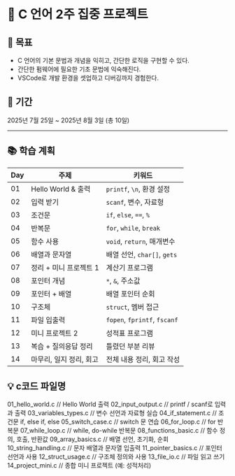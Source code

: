 # 🧠 C 언어 2주 집중 프로젝트

## 🎯 목표
- C 언어의 기본 문법과 개념을 익히고, 간단한 로직을 구현할 수 있다.
- 간단한 펌웨어에 필요한 기초 문법에 익숙해진다.
- VSCode로 개발 환경을 셋업하고 디버깅까지 경험한다.

## 📆 기간
2025년 7월 25일 ~ 2025년 8월 3일 (총 10일)

---

## 📚 학습 계획

| Day | 주제                       | 키워드                         |
|-----|----------------------------|--------------------------------|
| 01  | Hello World & 출력         | `printf`, `\n`, 환경 설정     |
| 02  | 입력 받기                  | `scanf`, 변수, 자료형         |
| 03  | 조건문                     | `if`, `else`, `==`, `%`       |
| 04  | 반복문                     | `for`, `while`, `break`       |
| 05  | 함수 사용                  | `void`, `return`, 매개변수    |
| 06  | 배열과 문자열              | 배열 선언, `char[]`, `gets`   |
| 07  | 정리 + 미니 프로젝트 1     | 계산기 프로그램               |
| 08  | 포인터 개념                | `*`, `&`, 주소값              |
| 09  | 포인터 + 배열              | 배열 포인터 순회              |
| 10  | 구조체                     | `struct`, 멤버 접근           |
| 11  | 파일 입출력                | `fopen`, `fprintf`, `fscanf`  |
| 12  | 미니 프로젝트 2            | 성적표 프로그램               |
| 13  | 복습 + 질의응답 정리       | 틀렸던 부분 리뷰              |
| 14  | 마무리, 일지 정리, 회고    | 전체 내용 정리, 회고 작성     |


## 💡 c코드 파일명
01_hello_world.c              // Hello World 출력
02_input_output.c             // printf / scanf로 입력과 출력
03_variables_types.c          // 변수 선언과 자료형 실습
04_if_statement.c             // 조건문 if, else if, else
05_switch_case.c              // switch 문 연습
06_for_loop.c                 // for 반복문
07_while_loop.c               // while, do-while 반복문
08_functions_basic.c          // 함수 정의, 호출, 반환값
09_array_basics.c             // 배열 선언, 초기화, 순회
10_string_handling.c          // 문자 배열과 문자열 입출력
11_pointer_basics.c           // 포인터 선언과 사용
12_struct_usage.c             // 구조체 정의와 사용
13_file_io.c                  // 파일 읽고 쓰기
14_project_mini.c             // 종합 미니 프로젝트 (예: 성적처리)
